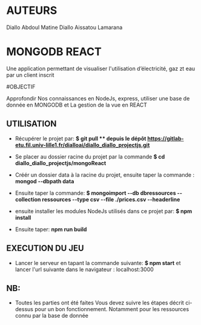 # AUTEURS

Diallo Abdoul Matine
Diallo Aissatou Lamarana


# MONGODB REACT

Une application permettant de visualiser l'utilisation d’électricité, gaz zt eau par un client inscrit

#OBJECTIF

Approfondir Nos connaissances en NodeJs, express, utiliser une base de donnée en MONGODB et La gestion de la vue en REACT


## UTILISATION

* Récupérer le projet par:
**$ git pull ** depuis le dépôt https://gitlab-etu.fil.univ-lille1.fr/dialloai/diallo_diallo_projectjs.git**

* Se placer au dossier racine du projet par la commande
**$ cd diallo_diallo_projectjs/mongoReact**

* Créér un dossier data à la racine du projet, ensuite taper la commande :
**mongod --dbpath data**

* Ensuite taper la commande:
**$ mongoimport --db dbressources --collection ressources --type csv --file ./prices.csv --headerline**

* ensuite installer les modules NodeJs utilisés dans ce projet par:
**$ npm install**

* Ensuite taper: **npm run build**


## EXECUTION DU JEU

* Lancer le serveur en tapant la commande suivante:
**$  npm start**
et lancer l'url suivante dans le navigateur : localhost:3000


## NB:
* Toutes les parties ont été faites
Vous devez suivre les étapes décrit ci-dessus pour un bon fonctionnement. Notamment pour les ressources connu par la base de donnée
